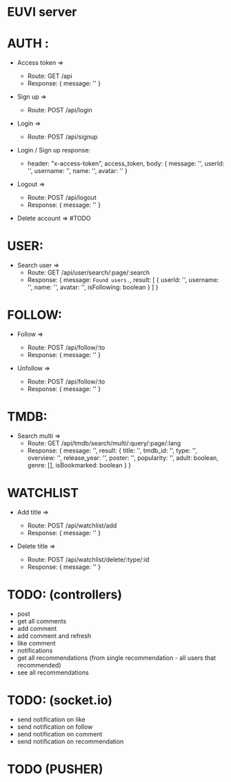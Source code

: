 # EUVI server

# AUTH :

  * Access token => 
    - Route: GET /api
    - Response: { message: '' }

  * Sign up => 
    - Route: POST /api/login

  * Login => 
    - Route: POST /api/signup

  * Login / Sign up response: 
    - header: "x-access-token", access_token, 
      body: { 
        message: '',
        userId: '',
        username: '',
        name: '',
        avatar: ''
      }

  * Logout => 
    - Route: POST /api/logout
    - Response: { message: '' }

  * Delete account => #TODO

# USER:

  * Search user =>
    - Route: GET /api/user/search/:page/:search
    - Response: {
        message: `Found users.`,
        result: [
          {
            userId: '',
            username: '',
            name: '',
            avatar: '',
            isFollowing: boolean
          }
        ]
      }
    
# FOLLOW:

  * Follow =>
    - Route: POST /api/follow/:to
    - Response: { message: '' }

  * Unfollow =>
    - Route: POST /api/follow/:to
    - Response: { message: '' }

# TMDB:

  * Search multi =>
    - Route: GET /api/tmdb/search/multi/:query/:page/:lang
    - Response: {
        message: '',
        result: {
          title: '',
          tmdb_id: '',
          type: '',
          overview: '',
          release_year: '',
          poster: '',
          popularity: '',
          adult: boolean,
          genre: [],
          isBookmarked: boolean
        }
      }

# WATCHLIST

  * Add title =>
    - Route: POST /api/watchlist/add
    - Response: { message: '' }

  * Delete title => 
    - Route: POST /api/watchlist/delete/:type/:id
    - Response: { message: '' }

#

# TODO: (controllers)
 - post
 - get all comments 
 - add comment
 - add comment and refresh
 - like comment
 - notifications
 - get all recommendations (from single recommendation - all users that recommended)
 - see all recommendations

# TODO: (socket.io)
 - send notification on like
 - send notification on follow
 - send notification on comment
 - send notification on recommendation

# TODO (PUSHER)
